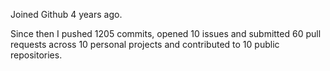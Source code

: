 Joined Github 4 years ago.

Since then I pushed 1205 commits, opened 10 issues and submitted 60 pull requests across 10 personal projects and contributed to 10 public repositories.

